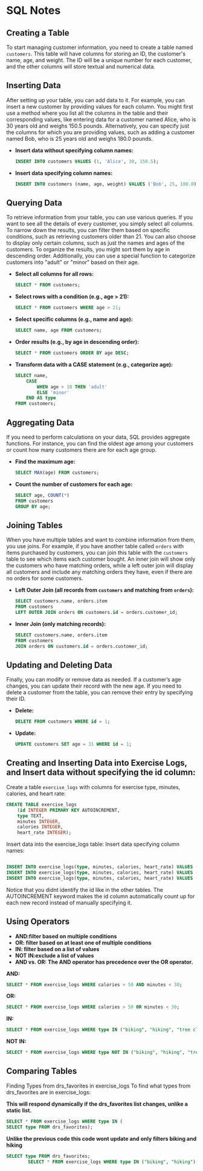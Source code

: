 # SQL Notes

## Creating a Table

To start managing customer information, you need to create a table named `customers`. This table will have columns for storing an ID, the customer's name, age, and weight. The ID will be a unique number for each customer, and the other columns will store textual and numerical data.

## Inserting Data

After setting up your table, you can add data to it. For example, you can insert a new customer by providing values for each column. You might first use a method where you list all the columns in the table and their corresponding values, like entering data for a customer named Alice, who is 30 years old and weighs 150.5 pounds. Alternatively, you can specify just the columns for which you are providing values, such as adding a customer named Bob, who is 25 years old and weighs 180.0 pounds.

- **Insert data without specifying column names:**
    ```sql
    INSERT INTO customers VALUES (1, 'Alice', 30, 150.5);
    ```

- **Insert data specifying column names:**
    ```sql
    INSERT INTO customers (name, age, weight) VALUES ('Bob', 25, 180.0);
    ```

## Querying Data

To retrieve information from your table, you can use various queries. If you want to see all the details of every customer, you simply select all columns. To narrow down the results, you can filter them based on specific conditions, such as retrieving customers older than 21. You can also choose to display only certain columns, such as just the names and ages of the customers. To organize the results, you might sort them by age in descending order. Additionally, you can use a special function to categorize customers into "adult" or "minor" based on their age.

- **Select all columns for all rows:**
    ```sql
    SELECT * FROM customers;
    ```

- **Select rows with a condition (e.g., age > 21):**
    ```sql
    SELECT * FROM customers WHERE age > 21;
    ```

- **Select specific columns (e.g., name and age):**
    ```sql
    SELECT name, age FROM customers;
    ```

- **Order results (e.g., by age in descending order):**
    ```sql
    SELECT * FROM customers ORDER BY age DESC;
    ```

- **Transform data with a CASE statement (e.g., categorize age):**
    ```sql
    SELECT name, 
        CASE 
            WHEN age > 18 THEN 'adult' 
            ELSE 'minor' 
        END AS type 
    FROM customers;
    ```

## Aggregating Data


If you need to perform calculations on your data, SQL provides aggregate functions. For instance, you can find the oldest age among your customers or count how many customers there are for each age group.

- **Find the maximum age:**
    ```sql
    SELECT MAX(age) FROM customers;
    ```

- **Count the number of customers for each age:**
    ```sql
    SELECT age, COUNT(*) 
    FROM customers 
    GROUP BY age;
    ```

## Joining Tables


When you have multiple tables and want to combine information from them, you use joins. For example, if you have another table called `orders` with items purchased by customers, you can join this table with the `customers` table to see which items each customer bought. An inner join will show only the customers who have matching orders, while a left outer join will display all customers and include any matching orders they have, even if there are no orders for some customers.

- **Left Outer Join (all records from `customers` and matching from `orders`):**
    ```sql
    SELECT customers.name, orders.item 
    FROM customers 
    LEFT OUTER JOIN orders ON customers.id = orders.customer_id;
    ```


- **Inner Join (only matching records):**
    ```sql
    SELECT customers.name, orders.item 
    FROM customers 
    JOIN orders ON customers.id = orders.customer_id;
    ```


## Updating and Deleting Data



Finally, you can modify or remove data as needed. If a customer’s age changes, you can update their record with the new age. If you need to delete a customer from the table, you can remove their entry by specifying their ID.


- **Delete:**
    ```sql
    DELETE FROM customers WHERE id = 1;
    ```


- **Update:**
    ```sql
    UPDATE customers SET age = 31 WHERE id = 1;
    ```


## Creating and Inserting Data into Exercise Logs, and Insert data without specifying the id column:



Create a table `exercise_logs` with columns for exercise type, minutes, calories, and heart rate:


```sql
CREATE TABLE exercise_logs
    (id INTEGER PRIMARY KEY AUTOINCREMENT,
    type TEXT,
    minutes INTEGER, 
    calories INTEGER,
    heart_rate INTEGER);
```

Insert data into the exercise_logs table:
Insert data specifying column names:


```sql

INSERT INTO exercise_logs(type, minutes, calories, heart_rate) VALUES ("biking", 30, 100, 110);
INSERT INTO exercise_logs(type, minutes, calories, heart_rate) VALUES ("biking", 10, 30, 105);
INSERT INTO exercise_logs(type, minutes, calories, heart_rate) VALUES ("dancing", 15, 200, 120);
```


Notice that you didnt identify the id like in the other tables.
The AUTOINCREMENT keyword makes the id column automatically count up for each new record instead of manually specifying it.


## Using Operators



- **AND:filter based on multiple conditions**
- **OR: filter based on at least one of multiple conditions**
- **IN: filter based on a list of values**
- **NOT IN:exclude a list of values**
- **AND vs. OR: The AND operator has precedence over the OR operator.**


**AND:**
```sql
SELECT * FROM exercise_logs WHERE calories > 50 AND minutes < 30;
```

**OR:**
```sql
SELECT * FROM exercise_logs WHERE calories > 50 OR minutes < 30;
```

**IN:**
```sql
SELECT * FROM exercise_logs WHERE type IN ("biking", "hiking", "tree climbing", "rowing");
```

**NOT IN:**
```sql
SELECT * FROM exercise_logs WHERE type NOT IN ("biking", "hiking", "tree climbing", "rowing");
```

## Comparing Tables

Finding Types from drs_favorites in exercise_logs
To find what types from drs_favorites are in exercise_logs:


**This will respond dynamically if the drs_favorites list changes, unlike a static list.**
```sql
SELECT * FROM exercise_logs WHERE type IN (
SELECT type FROM drs_favorites);
```


**Unlike the previous code this code wont update and only filters biking and hiking**
```sql
SELECT type FROM drs_favorites;
        SELECT * FROM exercise_logs WHERE type IN ("biking", "hiking");
```
